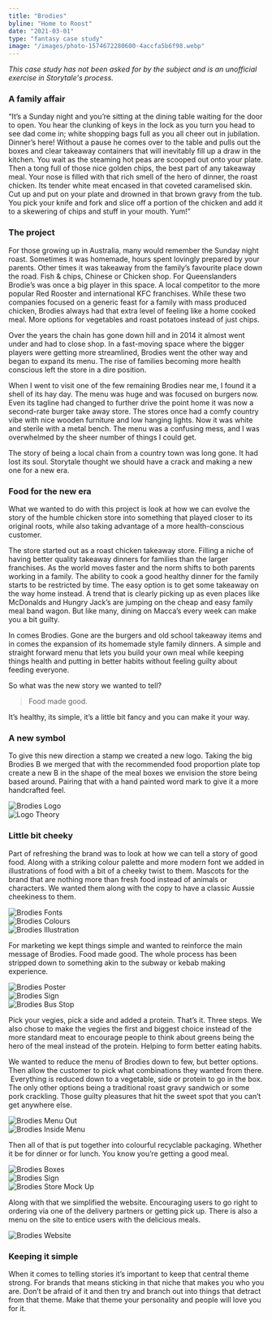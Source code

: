 ```yaml
---
title: "Brodies"
byline: "Home to Roost"
date: "2021-03-01"
type: "fantasy case study"
image: "/images/photo-1574672280600-4accfa5b6f98.webp"
---
```


*This case study has not been asked for by the subject and is an unofficial exercise in Storytale's process.*

### A family affair

“It’s a Sunday night and you’re sitting at the dining table waiting for the door to open. You hear the clunking of keys in the lock as you turn you head to see dad come in; white shopping bags full as you all cheer out in jubilation. Dinner’s here! Without a pause he comes over to the table and pulls out the boxes and clear takeaway containers that will inevitably fill up a draw in the kitchen. You wait as the steaming hot peas are scooped out onto your plate. Then a tong full of those nice golden chips, the best part of any takeaway meal. Your nose is filled with that rich smell of the hero of dinner, the roast chicken. Its tender white meat encased in that coveted caramelised skin. Cut up and put on your plate and drowned in that brown gravy from the tub. You pick your knife and fork and slice off a portion of the chicken and add it to a skewering of chips and stuff in your mouth. Yum!”

### The project

For those growing up in Australia, many would remember the Sunday night roast. Sometimes it was homemade, hours spent lovingly prepared by your parents. Other times it was takeaway from the family’s favourite place down the road. Fish & chips, Chinese or Chicken shop. For Queenslanders Brodie’s was once a big player in this space. A local competitor to the more popular Red Rooster and international KFC franchises. While these two companies focused on a generic feast for a family with mass produced chicken, Brodies always had that extra level of feeling like a home cooked meal. More options for vegetables and roast potatoes instead of just chips.

Over the years the chain has gone down hill and in 2014 it almost went under and had to close shop. In a fast-moving space where the bigger players were getting more streamlined, Brodies went the other way and began to expand its menu. The rise of families becoming more health conscious left the store in a dire position.

When I went to visit one of the few remaining Brodies near me, I found it a shell of its hay day. The menu was huge and was focused on burgers now. Even its tagline had changed to further drive the point home it was now a second-rate burger take away store. The stores once had a comfy country vibe with nice wooden furniture and low hanging lights. Now it was white and sterile with a metal bench. The menu was a confusing mess, and I was overwhelmed by the sheer number of things I could get.

The story of being a local chain from a country town was long gone. It had lost its soul. Storytale thought we should have a crack and making a new one for a new era.

### Food for the new era

What we wanted to do with this project is look at how we can evolve the story of the humble chicken store into something that played closer to its original roots, while also taking advantage of a more health-conscious customer.

The store started out as a roast chicken takeaway store. Filling a niche of having better quality takeaway dinners for families than the larger franchises. As the world moves faster and the norm shifts to both parents working in a family. The ability to cook a good healthy dinner for the family starts to be restricted by time. The easy option is to get some takeaway on the way home instead. A trend that is clearly picking up as even places like McDonalds and Hungry Jack’s are jumping on the cheap and easy family meal band wagon. But like many, dining on Macca’s every week can make you a bit guilty.

In comes Brodies. Gone are the burgers and old school takeaway items and in comes the expansion of its homemade style family dinners. A simple and straight forward menu that lets you build your own meal while keeping things health and putting in better habits without feeling guilty about feeding everyone.

So what was the new story we wanted to tell?

> Food made good.

It’s healthy, its simple, it’s a little bit fancy and you can make it your way.

### A new symbol

To give this new direction a stamp we created a new logo. Taking the big Brodies B we merged that with the recommended food proportion plate top create a new B in the shape of the meal boxes we envision the store being based around. Pairing that with a hand painted word mark to give it a more handcrafted feel.


<img src="/images/case-studies/brodies/brodies-core-logo.png" alt="Brodies Logo" title="Brodies Proposed Logo"/>
<br/>
<img src="/images/case-studies/brodies/brodies_logo-theory.png" alt="Logo Theory" title="Logo Theory"/>


### Little bit cheeky

Part of refreshing the brand was to look at how we can tell a story of good food. Along with a striking colour palette and more modern font we added in illustrations of food with a bit of a cheeky twist to them. Mascots for the brand that are nothing more than fresh food instead of animals or characters. We wanted them along with the copy to have a classic Aussie cheekiness to them.

<img src="/images/case-studies/brodies/brodies_fonts.png" alt="Brodies Fonts" title="Brodies Fonts"/>
<br/>
<img src="/images/case-studies/brodies/brodies_colours.png" alt="Brodies Colours" title="Brodies Colours"/>
<br/>
<img src="/images/case-studies/brodies/brodies_illustrations.png" alt="Brodies Illustration" title="Brodies Illustrations"/>

For marketing we kept things simple and wanted to reinforce the main message of Brodies. Food made good. The whole process has been stripped down to something akin to the subway or kebab making experience.

<img src="/images/case-studies/brodies/brodies-poster.png" alt="Brodies Poster" title="Brodies Poster"/>
<br/>
<img src="/images/case-studies/brodies/brodies-sign.png" alt="Brodies Sign" title="Brodies Sign"/>
<br/>
<img src="/images/case-studies/brodies/brodies-busstop.png" alt="Brodies Bus Stop" title="Brodies Bus Stop"/>

Pick your vegies, pick a side and added a protein. That’s it. Three steps. We also chose to make the vegies the first and biggest choice instead of the more standard meat to encourage people to think about greens being the hero of the meal instead of the protein. Helping to form better eating habits.

We wanted to reduce the menu of Brodies down to few, but better options. Then allow the customer to pick what combinations they wanted from there.  Everything is reduced down to a vegetable, side or protein to go in the box. The only other options being a traditional roast gravy sandwich or some pork crackling. Those guilty pleasures that hit the sweet spot that you can’t get anywhere else.

<img src="/images/case-studies/brodies/brodies-menu-out.png" alt="Brodies Menu Out" title="Brodies Menu Out"/>
<br/>
<img src="/images/case-studies/brodies/brodies-menu-in.png" alt="Brodies Inside Menu" title="Brodies Menu In"/>

Then all of that is put together into colourful recyclable packaging. Whether it be for dinner or for lunch. You know you’re getting a good meal.

<img src="/images/case-studies/brodies/brodies-boxes.png" alt="Brodies Boxes" title="Brodies Boxes"/>
<br/>
<img src="/images/case-studies/brodies/brodies-sign.png" alt="Brodies Sign" title="Brodies Sign"/>
<br/>
<img src="/images/case-studies/brodies/brodies-store.png" alt="Brodies Store Mock Up" title="Brodies Store Mock Up"/>

Along with that we simplified the website. Encouraging users to go right to ordering via one of the delivery partners or getting pick up. There is also a menu on the site to entice users with the delicious meals.

<img src="/images/case-studies/brodies/brodies-website.png" alt="Brodies Website" title="Brodies Website"/>

### Keeping it simple

When it comes to telling stories it’s important to keep that central theme strong. For brands that means sticking in that niche that makes you who you are. Don’t be afraid of it and then try and branch out into things that detract from that theme. Make that theme your personality and people will love you for it.
